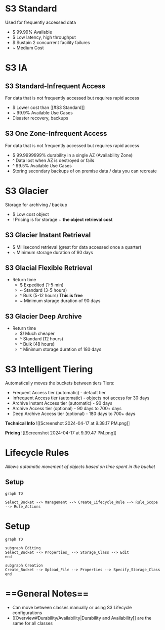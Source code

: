 # S3 Standard
Used for frequently accessed data
- $ 99.99% Available
- $ Low latency, high throughput
- $ Sustain 2 concurrent facility failures
- ~ Medium Cost

# S3 IA
## S3 Standard-Infrequent Access
For data that is not frequently accessed but requires rapid access
- $ Lower cost than [[#S3 Standard]]
- ~ 99.9% Available
Use Cases
- Disaster recovery, backups
## S3 One Zone-Infrequent Access
For data that is not frequently accessed but requires rapid access
- $ 99.9999999% durability  in a single AZ (Availability Zone)
- ^ Data lost when AZ is destroyed or fails
- ^ 99.5% Available
Use Cases
- Storing secondary backups of on premise data / data you can recreate
# S3 Glacier
Storage for archiving / backup
- $ Low cost object
- ! Pricing is for storage + **the object retrieval cost**
## S3 Glacier Instant Retrieval
- $ Millisecond retrieval (great for data accessed once a quarter)
- ~ Minimum storage duration of 90 days

## S3 Glacial Flexible Retrieval 
- Return time
	- $ Expedited (1-5 min)
	- ~ Standard (3-5 hours)
	- ^ Bulk (5-12 hours) **This is free**
	- ~ Minimum storage duration of 90 days

## S3 Glacier Deep Archive
- Return time
	- $! Much cheaper
	- ^ Standard (12 hours)
	- ^ Bulk (48 hours)
	- ^ Minimum storage duration of 180 days
# S3 Intelligent Tiering
Automatically moves the buckets between tiers
Tiers:
- Frequent Access tier (automatic) - default tier
- Infrequent Access tier (automatic) - objects not access for 30 days
- Archive Instant Access tier (automatic) - 90 days
- Archive Access tier (optional) - 90 days to 700+ days
- Deep Archive Access tier (optional) - 180 days to 700+ days

**Technical Info**
![[Screenshot 2024-04-17 at 9.38.17 PM.png]]

**Pricing**
![[Screenshot 2024-04-17 at 9.39.47 PM.png]]

# Lifecycle Rules
*Allows automatic movement of objects based on time spent in the bucket*
## Setup
```mermaid
graph TD

Select_Bucket --> Management --> Create_Lifecycle_Rule --> Rule_Scope --> Rule_Actions
```

# Setup
```mermaid
graph TD

subgraph Editing
Select_Bucket --> Properties_ --> Storage_Class --> Edit
end

subgraph Creation
Create_Bucket --> Upload_File --> Properties --> Specify_Storage_Class
end

```




# ==General Notes==
- Can move between classes manually or using S3 Lifecycle configurations 
- [[Overview#Durability/Availability|Durability and Availability]] are the same for all classes
